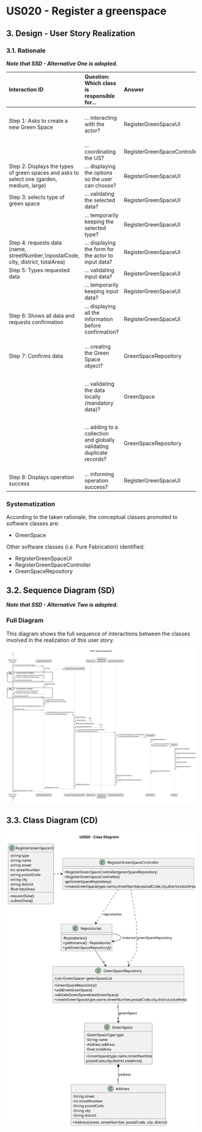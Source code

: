 # US020 - Register a greenspace

## 3. Design - User Story Realization

### 3.1. Rationale

_**Note that SSD - Alternative One is adopted.**_

| Interaction ID                                                                                | Question: Which class is responsible for...                           | Answer                       | Justification (with patterns)                                                                                            |
|:----------------------------------------------------------------------------------------------|:----------------------------------------------------------------------|:-----------------------------|:-------------------------------------------------------------------------------------------------------------------------|
| Step 1: Asks to create a new Green Space 		                                                   | 	... interacting with the actor?                                      | RegisterGreenSpaceUI         | Pure Fabrication: there is no reason to assign this responsibility to any existing class in the Domain Model.            |
| 			  		                                                                                       | 	... coordinating the US?                                             | RegisterGreenSpaceController | Controller                                                                                                               |
| Step 2: Displays the types of green spaces and asks to select one (garden, medium, large)  		 | 	... displaying the options so the user can choose?                   | RegisterGreenSpaceUI         | Pure Fabrication                                                                                                         |
| Step 3: selects type of green space  		                                                       | 	... validating the selected data?                                    | RegisterGreenSpaceUI         | Pure Fabrication                                                                                                         |
|                                                                                               | ... temporarily keeping the selected type?                            | RegisterGreenSpaceUI         | Pure Fabrication                                                                                                         |
| Step 4: requests data (name, streetNumber,\npostalCode, city, district, totalArea)  		        | 	... displaying the form for the actor to input data?						           | RegisterGreenSpaceUI         | Pure Fabrication: User will insert data on the User Interface.                                                           |
| Step 5: Types requested data  		                                                              | 	... validating input data?                                           | RegisterGreenSpaceUI         | Pure Fabrication                                                                                                         |
|                                                                                               | ... temporarily keeping input data?                                   | RegisterGreenSpaceUI         | Pure Fabrication                                                                                                         |
| Step 6: Shows all data and requests confirmation  		                                          | ... displaying all the information before confirmation?							        | RegisterGreenSpaceUI         | PureFabrication                                                                                                          |              
| Step 7: Confirms data  		                                                                     | 	... creating the Green Space object?                                 | GreenSpaceRepository         | Information Expert/Pure Fabrication - GreenSpaceRepository contains all instances of GreenSpace                          | 
| 			  		                                                                                       | 	... validating the data locally (mandatory data)?                    | GreenSpace                   | Information Expert: GreenSpace has its own data and GreenSpace constructor validates data                                |                                                                                    | 
|                                                                                               | ... adding to a collection and globally validating duplicate records? | GreenSpaceRepository         | Pure Creation/Information Expert: GreenSpaceRepository aggregates GreenSpace instances and validates duplicate records |
| Step 8: Displays operation success  		                                                        | 	... informing operation success?                                     | RegisterGreenSpaceUI         | Pure Fabrication                                                                                                         | 

### Systematization ##

According to the taken rationale, the conceptual classes promoted to software classes are:

* GreenSpace

Other software classes (i.e. Pure Fabrication) identified:

* RegisterGreenSpaceUI
* RegisterGreenSpaceController
* GreenSpaceRepository

## 3.2. Sequence Diagram (SD)

_**Note that SSD - Alternative Two is adopted.**_

### Full Diagram

This diagram shows the full sequence of interactions between the classes involved in the realization of this user story.

![Sequence Diagram - Full](svg/us020-sequence-diagram.svg)

## 3.3. Class Diagram (CD)

![Class Diagram](svg/us020-class-diagram.svg)
